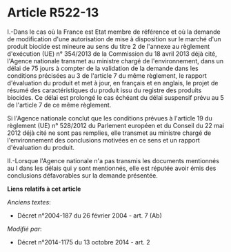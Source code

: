 # Article R522-13

I.-Dans le cas où la France est Etat membre de référence et où la demande de modification d'une autorisation de mise à
disposition sur le marché d'un produit biocide est mineure au sens du titre 2 de l'annexe au règlement d'exécution (UE) n°
354/2013 de la Commission du 18 avril 2013 déjà cité, l'Agence nationale transmet au ministre chargé de l'environnement, dans
un délai de 75 jours à compter de la validation de la demande dans les conditions précisées au 3 de l'article 7 du même
règlement, le rapport d'évaluation du produit et met à jour, en français et en anglais, le projet de résumé des
caractéristiques du produit issu du registre des produits biocides. Ce délai est prolongé le cas échéant du délai suspensif
prévu au 5 de l'article 7 de ce même règlement. 

Si l'Agence nationale conclut que les conditions prévues à l'article 19 du règlement (UE) n° 528/2012 du Parlement européen
et du Conseil du 22 mai 2012 déjà cité ne sont pas remplies, elle transmet au ministre chargé de l'environnement des
conclusions motivées en ce sens et un rapport d'évaluation du produit. 

II.-Lorsque l'Agence nationale n'a pas transmis les documents mentionnés au I dans les délais qui y sont mentionnés, elle est
réputée avoir émis des conclusions défavorables sur la demande présentée.

**Liens relatifs à cet article**

_Anciens textes_:

  - Décret n°2004-187 du 26 février 2004 - art. 7 (Ab)

_Modifié par_:

  - Décret n°2014-1175 du 13 octobre 2014 - art. 2
